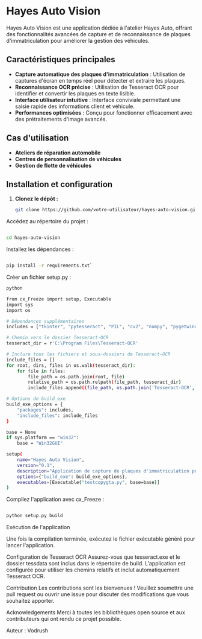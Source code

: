 # Hayes Auto Vision

Hayes Auto Vision est une application dédiée à l'atelier Hayes Auto, offrant des fonctionnalités avancées de capture et de reconnaissance de plaques d'immatriculation pour améliorer la gestion des véhicules.

## Caractéristiques principales

- **Capture automatique des plaques d'immatriculation** : Utilisation de captures d'écran en temps réel pour détecter et extraire les plaques.
- **Reconnaissance OCR précise** : Utilisation de Tesseract OCR pour identifier et convertir les plaques en texte lisible.
- **Interface utilisateur intuitive** : Interface conviviale permettant une saisie rapide des informations client et véhicule.
- **Performances optimisées** : Conçu pour fonctionner efficacement avec des prétraitements d'image avancés.

## Cas d'utilisation

- **Ateliers de réparation automobile**
- **Centres de personnalisation de véhicules**
- **Gestion de flotte de véhicules**

## Installation et configuration

1. **Clonez le dépôt :**
   ```sh
   git clone https://github.com/votre-utilisateur/hayes-auto-vision.git
Accédez au répertoire du projet :

```sh

cd hayes-auto-vision

```
Installez les dépendances :

```sh

pip install -r requirements.txt`
```
Créer un fichier setup.py :
```sh
python

from cx_Freeze import setup, Executable
import sys
import os

# Dépendances supplémentaires
includes = ["tkinter", "pytesseract", "PIL", "cv2", "numpy", "pygetwindow", "re", "os", "sys"]

# Chemin vers le dossier Tesseract-OCR
tesseract_dir = r'C:\Program Files\Tesseract-OCR'

# Inclure tous les fichiers et sous-dossiers de Tesseract-OCR
include_files = []
for root, dirs, files in os.walk(tesseract_dir):
    for file in files:
        file_path = os.path.join(root, file)
        relative_path = os.path.relpath(file_path, tesseract_dir)
        include_files.append((file_path, os.path.join('Tesseract-OCR', relative_path)))

# Options de build_exe
build_exe_options = {
    "packages": includes,
    "include_files": include_files
}

base = None
if sys.platform == "win32":
    base = "Win32GUI"

setup(
    name="Hayes Auto Vision",
    version="0.1",
    description="Application de capture de plaques d'immatriculation pour Hayes Auto",
    options={"build_exe": build_exe_options},
    executables=[Executable("testcopygta.py", base=base)]
)
```

Compilez l'application avec cx_Freeze :

```sh

python setup.py build

```
Exécution de l'application

Une fois la compilation terminée, exécutez le fichier exécutable généré pour lancer l'application.

Configuration de Tesseract OCR
Assurez-vous que tesseract.exe et le dossier tessdata sont inclus dans le répertoire de build. L'application est configurée pour utiliser les chemins relatifs et inclut automatiquement Tesseract OCR.

Contribution
Les contributions sont les bienvenues ! Veuillez soumettre une pull request ou ouvrir une issue pour discuter des modifications que vous souhaitez apporter.

Acknowledgements
Merci à toutes les bibliothèques open source et aux contributeurs qui ont rendu ce projet possible.

Auteur : Vodrush